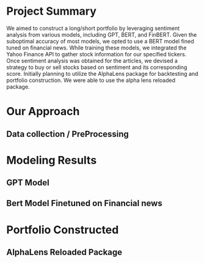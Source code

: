 # Project Summary
We aimed to construct a long/short portfolio by leveraging sentiment analysis from various models, including GPT, BERT, and FinBERT. Given the suboptimal accuracy of most models, we opted to use a BERT model fined tuned on financial news. While training these models, we integrated the Yahoo Finance API to gather stock information for our specified tickers. Once sentiment analysis was obtained for the articles, we devised a strategy to buy or sell stocks based on sentiment and its corresponding score. Initially planning to utilize the AlphaLens package for backtesting and portfolio construction. We were able to use the alpha lens reloaded package. 

# Our Approach
## Data collection / PreProcessing

# Modeling Results
## GPT Model
## Bert Model Finetuned on Financial news

# Portfolio Constructed

## AlphaLens Reloaded Package
